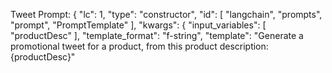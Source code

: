 Tweet Prompt: {
"lc": 1,
"type": "constructor",
"id": [
"langchain",
"prompts",
"prompt",
"PromptTemplate"
],
"kwargs": {
"input_variables": [
"productDesc"
],
"template_format": "f-string",
"template": "Generate a promotional tweet for a product, from this product description: {productDesc}"